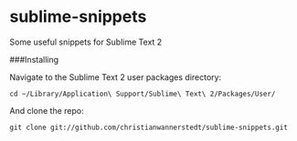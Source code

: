 sublime-snippets
================

Some useful snippets for Sublime Text 2


###Installing

Navigate to the Sublime Text 2 user packages directory:

    cd ~/Library/Application\ Support/Sublime\ Text\ 2/Packages/User/

And clone the repo:

    git clone git://github.com/christianwannerstedt/sublime-snippets.git